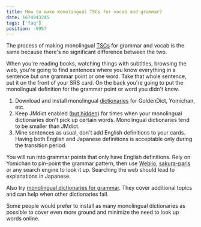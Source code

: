 ```yaml
---
title: How to make monolingual TSCs for vocab and grammar?
date: 1674943245
tags: ['faq']
position: -9957
---
```


The process of making monolingual [TSCs](discussing-various-card-templates.html#targeted-sentence-cards)
for grammar and vocab is the same
because there's no significant difference between the two.

When you're reading books,
watching things with subtitles,
browsing the web,
you're going to find sentences where
you know everything in a sentence
but one grammar point or one word.
Take that whole sentence,
put it on the front of your SRS card.
On the back you're going to put the monolingual definition
for the grammar point or word you didn't know.

1) Download and install monolingual
   [dictionaries](yomichan-and-epwing-dictionaries.html)
   for GoldenDict, Yomichan, etc.
2) Keep JMdict enabled ([but hidden](setting-up-yomichan.html#collapse-dictionaries))
   for times when your monolingual dictionaries don't pick up certain words.
   Monolingual dictionaries tend to be smaller than JMdict.
3) Mine sentences as usual, don't add English definitions to your cards.
   Having both English and Japanese definitions is acceptable only during the transition period.

You will run into grammar points
that only have English definitions.
Rely on Yomichan to pin-point the grammar pattern, then use
[Weblio](https://www.weblio.jp/),
[sakura-paris](https://sakura-paris.org/dict/)
or any search engine to look it up.
Searching the web should lead to explanations in Japanese.

Also try [monolingual dictionaries for grammar](yomichan-and-epwing-dictionaries.html#grammar).
They cover additional topics and can help when other dictionaries fail.

Some people would prefer to install as many monolingual dictionaries as possible
to cover even more ground and minimize the need to look up words online.
